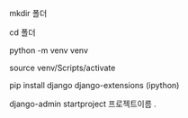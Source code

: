 mkdir 폴더

cd 폴더

python -m venv venv

source venv/Scripts/activate

pip install django django-extensions (ipython)

django-admin startproject 프로젝트이름 .

